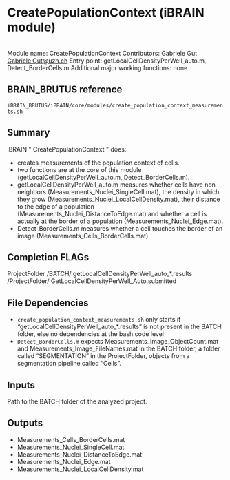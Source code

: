 # CreatePopulationContext (iBRAIN module)


|||
|---|---|
Module name: 
CreatePopulationContext
Contributors:
Gabriele Gut Gabriele.Gut@uzh.ch
Entry point:
getLocalCellDensityPerWell_auto.m, Detect_BorderCells.m
Additional major working functions:
none

## BRAIN_BRUTUS reference

`iBRAIN_BRUTUS/iBRAIN/core/modules/create_population_context_measurements.sh`

## Summary
iBRAIN " CreatePopulationContext " does: 
 - creates measurements of the population context of cells. 
 - two functions are at the core of this module (getLocalCellDensityPerWell_auto.m, Detect_BorderCells.m). 
 - getLocalCellDensityPerWell_auto.m measures whether cells have non neighbors (Measurements_Nuclei_SingleCell.mat), the density in which they grow (Measurements_Nuclei_LocalCellDensity.mat), their distance to the edge of a population (Measurements_Nuclei_DistanceToEdge.mat) and  whether a cell is actually at the border of a population (Measurements_Nuclei_Edge.mat). 
 - Detect_BorderCells.m measures whether a cell touches the border of an image (Measurements_Cells_BorderCells.mat). 

## Completion FLAGs

ProjectFolder /BATCH/ getLocalCellDensityPerWell_auto_*.results
/ProjectFolder/ GetLocalCellDensityPerWell_Auto.submitted

## File Dependencies
- `create_population_context_measurements.sh` only starts if “getLocalCellDensityPerWell_auto_*.results” is not present in the BATCH folder, else no dependencies at the bash code level 
- `Detect_BorderCells.m` expects Measurements_Image_ObjectCount.mat and Measurements_Image_FileNames.mat in the BATCH folder, a folder called “SEGMENTATION” in the ProjectFolder, objects from a segmentation pipeline called “Cells”.

## Inputs

Path to the BATCH folder of the analyzed project.

## Outputs

- Measurements_Cells_BorderCells.mat
- Measurements_Nuclei_SingleCell.mat
- Measurements_Nuclei_DistanceToEdge.mat
- Measurements_Nuclei_Edge.mat 
- Measurements_Nuclei_LocalCellDensity.mat
